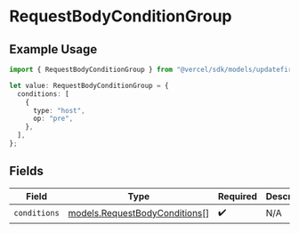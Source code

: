 # RequestBodyConditionGroup

## Example Usage

```typescript
import { RequestBodyConditionGroup } from "@vercel/sdk/models/updatefirewallconfigop.js";

let value: RequestBodyConditionGroup = {
  conditions: [
    {
      type: "host",
      op: "pre",
    },
  ],
};
```

## Fields

| Field                                                                | Type                                                                 | Required                                                             | Description                                                          |
| -------------------------------------------------------------------- | -------------------------------------------------------------------- | -------------------------------------------------------------------- | -------------------------------------------------------------------- |
| `conditions`                                                         | [models.RequestBodyConditions](../models/requestbodyconditions.md)[] | :heavy_check_mark:                                                   | N/A                                                                  |